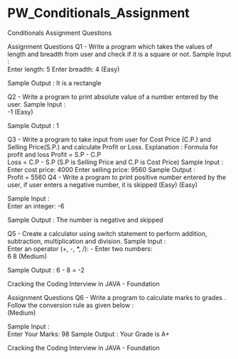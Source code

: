 # PW_Conditionals_Assignment
Conditionals Assignment Questions

Assignment Questions
Q1 - Write a program which takes the values of length and breadth from user and check if it is   a square or not. 
Sample Input :  
Enter length: 
5 
Enter breadth: 
4 
(Easy) 

Sample Output : 
 It is a rectangle 

Q2 - Write a program to print absolute value of a number entered by the user. Sample Input :  
-1 
(Easy) 

Sample Output : 
 1 

Q3 - Write a program to take input from user for Cost Price (C.P.) and Selling Price(S.P.) and   calculate Profit or Loss. 
Explanation : Formula for profit and loss 
Profit = S.P - C.P  
Loss = C.P - S.P 
(S.P is Selling Price and C.P is Cost Price) 
Sample Input : 
Enter cost price: 4000 
Enter selling price: 9560 
Sample Output :  
Profit = 5560 
Q4 - Write a program to print positive number entered by the user, if user enters a negative   number, it is skipped 
(Easy) (Easy) 

Sample Input :  
Enter an integer: -6 

Sample Output : 
 The number is negative and skipped 

Q5 - Create a calculator using switch statement to perform addition, subtraction, multiplication   and division. 
Sample Input :  
Enter an operator (+, -, *, /): - 
Enter two numbers:  
6 
8 
(Medium) 

Sample Output : 
 6 - 8 = -2 

Cracking the Coding Interview in JAVA - Foundation 

Assignment Questions
Q6 - Write a program to calculate marks to grades . Follow the conversion rule as given below :  
(Medium) 

Sample Input :  
Enter Your Marks: 98 
Sample Output : 
 Your Grade is A+ 

Cracking the Coding Interview in JAVA - Foundation 
